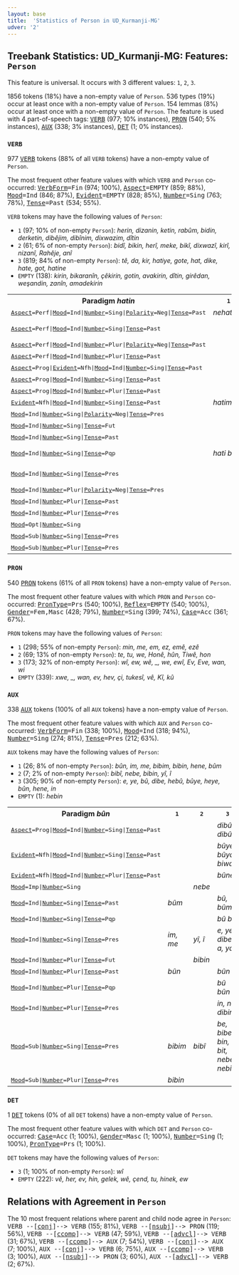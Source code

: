 ```yaml
---
layout: base
title:  'Statistics of Person in UD_Kurmanji-MG'
udver: '2'
---
```


## Treebank Statistics: UD_Kurmanji-MG: Features: `Person`

This feature is universal.
It occurs with 3 different values: `1`, `2`, `3`.

1856 tokens (18%) have a non-empty value of `Person`.
536 types (19%) occur at least once with a non-empty value of `Person`.
154 lemmas (8%) occur at least once with a non-empty value of `Person`.
The feature is used with 4 part-of-speech tags: <tt><a href="kmr_mg-pos-VERB.html">VERB</a></tt> (977; 10% instances), <tt><a href="kmr_mg-pos-PRON.html">PRON</a></tt> (540; 5% instances), <tt><a href="kmr_mg-pos-AUX.html">AUX</a></tt> (338; 3% instances), <tt><a href="kmr_mg-pos-DET.html">DET</a></tt> (1; 0% instances).

### `VERB`

977 <tt><a href="kmr_mg-pos-VERB.html">VERB</a></tt> tokens (88% of all `VERB` tokens) have a non-empty value of `Person`.

The most frequent other feature values with which `VERB` and `Person` co-occurred: <tt><a href="kmr_mg-feat-VerbForm.html">VerbForm</a></tt><tt>=Fin</tt> (974; 100%), <tt><a href="kmr_mg-feat-Aspect.html">Aspect</a></tt><tt>=EMPTY</tt> (859; 88%), <tt><a href="kmr_mg-feat-Mood.html">Mood</a></tt><tt>=Ind</tt> (846; 87%), <tt><a href="kmr_mg-feat-Evident.html">Evident</a></tt><tt>=EMPTY</tt> (828; 85%), <tt><a href="kmr_mg-feat-Number.html">Number</a></tt><tt>=Sing</tt> (763; 78%), <tt><a href="kmr_mg-feat-Tense.html">Tense</a></tt><tt>=Past</tt> (534; 55%).

`VERB` tokens may have the following values of `Person`:

* `1` (97; 10% of non-empty `Person`): <em>herin, dizanin, ketin, rabûm, bidin, derketin, dibêjim, dibînim, dixwazim, dîtin</em>
* `2` (61; 6% of non-empty `Person`): <em>bidî, bikin, herî, meke, bikî, dixwazî, kirî, nizanî, Rahêje, anî</em>
* `3` (819; 84% of non-empty `Person`): <em>tê, da, kir, hatiye, gote, hat, dike, hate, got, hatine</em>
* `EMPTY` (138): <em>kirin, bikaranîn, çêkirin, gotin, avakirin, dîtin, girêdan, weşandin, zanîn, amadekirin</em>

<table>
  <tr><th>Paradigm <i>hatin</i></th><th><tt>1</tt></th><th><tt>2</tt></th><th><tt>3</tt></th></tr>
  <tr><td><tt><tt><a href="kmr_mg-feat-Aspect.html">Aspect</a></tt><tt>=Perf</tt>|<tt><a href="kmr_mg-feat-Mood.html">Mood</a></tt><tt>=Ind</tt>|<tt><a href="kmr_mg-feat-Number.html">Number</a></tt><tt>=Sing</tt>|<tt><a href="kmr_mg-feat-Polarity.html">Polarity</a></tt><tt>=Neg</tt>|<tt><a href="kmr_mg-feat-Tense.html">Tense</a></tt><tt>=Past</tt></tt></td><td><em>nehatime</em></td><td></td><td><em>nehatiye</em></td></tr>
  <tr><td><tt><tt><a href="kmr_mg-feat-Aspect.html">Aspect</a></tt><tt>=Perf</tt>|<tt><a href="kmr_mg-feat-Mood.html">Mood</a></tt><tt>=Ind</tt>|<tt><a href="kmr_mg-feat-Number.html">Number</a></tt><tt>=Sing</tt>|<tt><a href="kmr_mg-feat-Tense.html">Tense</a></tt><tt>=Past</tt></tt></td><td></td><td></td><td><em>hate, hatiye</em></td></tr>
  <tr><td><tt><tt><a href="kmr_mg-feat-Aspect.html">Aspect</a></tt><tt>=Perf</tt>|<tt><a href="kmr_mg-feat-Mood.html">Mood</a></tt><tt>=Ind</tt>|<tt><a href="kmr_mg-feat-Number.html">Number</a></tt><tt>=Plur</tt>|<tt><a href="kmr_mg-feat-Polarity.html">Polarity</a></tt><tt>=Neg</tt>|<tt><a href="kmr_mg-feat-Tense.html">Tense</a></tt><tt>=Past</tt></tt></td><td></td><td></td><td><em>nehatine</em></td></tr>
  <tr><td><tt><tt><a href="kmr_mg-feat-Aspect.html">Aspect</a></tt><tt>=Perf</tt>|<tt><a href="kmr_mg-feat-Mood.html">Mood</a></tt><tt>=Ind</tt>|<tt><a href="kmr_mg-feat-Number.html">Number</a></tt><tt>=Plur</tt>|<tt><a href="kmr_mg-feat-Tense.html">Tense</a></tt><tt>=Past</tt></tt></td><td></td><td></td><td><em>hatine</em></td></tr>
  <tr><td><tt><tt><a href="kmr_mg-feat-Aspect.html">Aspect</a></tt><tt>=Prog</tt>|<tt><a href="kmr_mg-feat-Evident.html">Evident</a></tt><tt>=Nfh</tt>|<tt><a href="kmr_mg-feat-Mood.html">Mood</a></tt><tt>=Ind</tt>|<tt><a href="kmr_mg-feat-Number.html">Number</a></tt><tt>=Sing</tt>|<tt><a href="kmr_mg-feat-Tense.html">Tense</a></tt><tt>=Past</tt></tt></td><td></td><td></td><td><em>dihate</em></td></tr>
  <tr><td><tt><tt><a href="kmr_mg-feat-Aspect.html">Aspect</a></tt><tt>=Prog</tt>|<tt><a href="kmr_mg-feat-Mood.html">Mood</a></tt><tt>=Ind</tt>|<tt><a href="kmr_mg-feat-Number.html">Number</a></tt><tt>=Sing</tt>|<tt><a href="kmr_mg-feat-Tense.html">Tense</a></tt><tt>=Past</tt></tt></td><td></td><td></td><td><em>dihat</em></td></tr>
  <tr><td><tt><tt><a href="kmr_mg-feat-Aspect.html">Aspect</a></tt><tt>=Prog</tt>|<tt><a href="kmr_mg-feat-Mood.html">Mood</a></tt><tt>=Ind</tt>|<tt><a href="kmr_mg-feat-Number.html">Number</a></tt><tt>=Plur</tt>|<tt><a href="kmr_mg-feat-Tense.html">Tense</a></tt><tt>=Past</tt></tt></td><td></td><td></td><td><em>dihatin</em></td></tr>
  <tr><td><tt><tt><a href="kmr_mg-feat-Evident.html">Evident</a></tt><tt>=Nfh</tt>|<tt><a href="kmr_mg-feat-Mood.html">Mood</a></tt><tt>=Ind</tt>|<tt><a href="kmr_mg-feat-Number.html">Number</a></tt><tt>=Sing</tt>|<tt><a href="kmr_mg-feat-Tense.html">Tense</a></tt><tt>=Past</tt></tt></td><td><em>hatime</em></td><td></td><td><em>hatiye</em></td></tr>
  <tr><td><tt><tt><a href="kmr_mg-feat-Mood.html">Mood</a></tt><tt>=Ind</tt>|<tt><a href="kmr_mg-feat-Number.html">Number</a></tt><tt>=Sing</tt>|<tt><a href="kmr_mg-feat-Polarity.html">Polarity</a></tt><tt>=Neg</tt>|<tt><a href="kmr_mg-feat-Tense.html">Tense</a></tt><tt>=Pres</tt></tt></td><td></td><td></td><td><em>nayê</em></td></tr>
  <tr><td><tt><tt><a href="kmr_mg-feat-Mood.html">Mood</a></tt><tt>=Ind</tt>|<tt><a href="kmr_mg-feat-Number.html">Number</a></tt><tt>=Sing</tt>|<tt><a href="kmr_mg-feat-Tense.html">Tense</a></tt><tt>=Fut</tt></tt></td><td></td><td></td><td><em>neyê</em></td></tr>
  <tr><td><tt><tt><a href="kmr_mg-feat-Mood.html">Mood</a></tt><tt>=Ind</tt>|<tt><a href="kmr_mg-feat-Number.html">Number</a></tt><tt>=Sing</tt>|<tt><a href="kmr_mg-feat-Tense.html">Tense</a></tt><tt>=Past</tt></tt></td><td></td><td><em>hatî</em></td><td><em>hat</em></td></tr>
  <tr><td><tt><tt><a href="kmr_mg-feat-Mood.html">Mood</a></tt><tt>=Ind</tt>|<tt><a href="kmr_mg-feat-Number.html">Number</a></tt><tt>=Sing</tt>|<tt><a href="kmr_mg-feat-Tense.html">Tense</a></tt><tt>=Pqp</tt></tt></td><td><em>hati bûm</em></td><td></td><td><em>hatibû, hati bû</em></td></tr>
  <tr><td><tt><tt><a href="kmr_mg-feat-Mood.html">Mood</a></tt><tt>=Ind</tt>|<tt><a href="kmr_mg-feat-Number.html">Number</a></tt><tt>=Sing</tt>|<tt><a href="kmr_mg-feat-Tense.html">Tense</a></tt><tt>=Pres</tt></tt></td><td></td><td></td><td><em>tê, dihê, têt</em></td></tr>
  <tr><td><tt><tt><a href="kmr_mg-feat-Mood.html">Mood</a></tt><tt>=Ind</tt>|<tt><a href="kmr_mg-feat-Number.html">Number</a></tt><tt>=Plur</tt>|<tt><a href="kmr_mg-feat-Polarity.html">Polarity</a></tt><tt>=Neg</tt>|<tt><a href="kmr_mg-feat-Tense.html">Tense</a></tt><tt>=Pres</tt></tt></td><td></td><td></td><td><em>nayên</em></td></tr>
  <tr><td><tt><tt><a href="kmr_mg-feat-Mood.html">Mood</a></tt><tt>=Ind</tt>|<tt><a href="kmr_mg-feat-Number.html">Number</a></tt><tt>=Plur</tt>|<tt><a href="kmr_mg-feat-Tense.html">Tense</a></tt><tt>=Past</tt></tt></td><td></td><td></td><td><em>hatin</em></td></tr>
  <tr><td><tt><tt><a href="kmr_mg-feat-Mood.html">Mood</a></tt><tt>=Ind</tt>|<tt><a href="kmr_mg-feat-Number.html">Number</a></tt><tt>=Plur</tt>|<tt><a href="kmr_mg-feat-Tense.html">Tense</a></tt><tt>=Pres</tt></tt></td><td></td><td></td><td><em>tên, têne</em></td></tr>
  <tr><td><tt><tt><a href="kmr_mg-feat-Mood.html">Mood</a></tt><tt>=Opt</tt>|<tt><a href="kmr_mg-feat-Number.html">Number</a></tt><tt>=Sing</tt></tt></td><td></td><td></td><td><em>bihata</em></td></tr>
  <tr><td><tt><tt><a href="kmr_mg-feat-Mood.html">Mood</a></tt><tt>=Sub</tt>|<tt><a href="kmr_mg-feat-Number.html">Number</a></tt><tt>=Sing</tt>|<tt><a href="kmr_mg-feat-Tense.html">Tense</a></tt><tt>=Pres</tt></tt></td><td></td><td><em>bêî</em></td><td><em>bê, were</em></td></tr>
  <tr><td><tt><tt><a href="kmr_mg-feat-Mood.html">Mood</a></tt><tt>=Sub</tt>|<tt><a href="kmr_mg-feat-Number.html">Number</a></tt><tt>=Plur</tt>|<tt><a href="kmr_mg-feat-Tense.html">Tense</a></tt><tt>=Pres</tt></tt></td><td></td><td></td><td><em>bên</em></td></tr>
</table>

### `PRON`

540 <tt><a href="kmr_mg-pos-PRON.html">PRON</a></tt> tokens (61% of all `PRON` tokens) have a non-empty value of `Person`.

The most frequent other feature values with which `PRON` and `Person` co-occurred: <tt><a href="kmr_mg-feat-PronType.html">PronType</a></tt><tt>=Prs</tt> (540; 100%), <tt><a href="kmr_mg-feat-Reflex.html">Reflex</a></tt><tt>=EMPTY</tt> (540; 100%), <tt><a href="kmr_mg-feat-Gender.html">Gender</a></tt><tt>=Fem,Masc</tt> (428; 79%), <tt><a href="kmr_mg-feat-Number.html">Number</a></tt><tt>=Sing</tt> (399; 74%), <tt><a href="kmr_mg-feat-Case.html">Case</a></tt><tt>=Acc</tt> (361; 67%).

`PRON` tokens may have the following values of `Person`:

* `1` (298; 55% of non-empty `Person`): <em>min, me, em, ez, emê, ezê</em>
* `2` (69; 13% of non-empty `Person`): <em>te, tu, we, Honê, hûn, Tiwê, hon</em>
* `3` (173; 32% of non-empty `Person`): <em>wî, ew, wê, _, we, ewî, Ev, Eve, wan, wi</em>
* `EMPTY` (339): <em>xwe, _, wan, ev, hev, çi, tukesî, vê, Kî, kû</em>

### `AUX`

338 <tt><a href="kmr_mg-pos-AUX.html">AUX</a></tt> tokens (100% of all `AUX` tokens) have a non-empty value of `Person`.

The most frequent other feature values with which `AUX` and `Person` co-occurred: <tt><a href="kmr_mg-feat-VerbForm.html">VerbForm</a></tt><tt>=Fin</tt> (338; 100%), <tt><a href="kmr_mg-feat-Mood.html">Mood</a></tt><tt>=Ind</tt> (318; 94%), <tt><a href="kmr_mg-feat-Number.html">Number</a></tt><tt>=Sing</tt> (274; 81%), <tt><a href="kmr_mg-feat-Tense.html">Tense</a></tt><tt>=Pres</tt> (212; 63%).

`AUX` tokens may have the following values of `Person`:

* `1` (26; 8% of non-empty `Person`): <em>bûn, im, me, bibim, bibin, hene, bûm</em>
* `2` (7; 2% of non-empty `Person`): <em>bibî, nebe, bibin, yî, î</em>
* `3` (305; 90% of non-empty `Person`): <em>e, ye, bû, dibe, hebû, bûye, heye, bûn, hene, in</em>
* `EMPTY` (1): <em>hebin</em>

<table>
  <tr><th>Paradigm <i>bûn</i></th><th><tt>1</tt></th><th><tt>2</tt></th><th><tt>3</tt></th></tr>
  <tr><td><tt><tt><a href="kmr_mg-feat-Aspect.html">Aspect</a></tt><tt>=Prog</tt>|<tt><a href="kmr_mg-feat-Mood.html">Mood</a></tt><tt>=Ind</tt>|<tt><a href="kmr_mg-feat-Number.html">Number</a></tt><tt>=Sing</tt>|<tt><a href="kmr_mg-feat-Tense.html">Tense</a></tt><tt>=Past</tt></tt></td><td></td><td></td><td><em>dibû, dibûm</em></td></tr>
  <tr><td><tt><tt><a href="kmr_mg-feat-Evident.html">Evident</a></tt><tt>=Nfh</tt>|<tt><a href="kmr_mg-feat-Mood.html">Mood</a></tt><tt>=Ind</tt>|<tt><a href="kmr_mg-feat-Number.html">Number</a></tt><tt>=Sing</tt>|<tt><a href="kmr_mg-feat-Tense.html">Tense</a></tt><tt>=Past</tt></tt></td><td></td><td></td><td><em>bûye, bûya, biwa</em></td></tr>
  <tr><td><tt><tt><a href="kmr_mg-feat-Evident.html">Evident</a></tt><tt>=Nfh</tt>|<tt><a href="kmr_mg-feat-Mood.html">Mood</a></tt><tt>=Ind</tt>|<tt><a href="kmr_mg-feat-Number.html">Number</a></tt><tt>=Plur</tt>|<tt><a href="kmr_mg-feat-Tense.html">Tense</a></tt><tt>=Past</tt></tt></td><td></td><td></td><td><em>bûne</em></td></tr>
  <tr><td><tt><tt><a href="kmr_mg-feat-Mood.html">Mood</a></tt><tt>=Imp</tt>|<tt><a href="kmr_mg-feat-Number.html">Number</a></tt><tt>=Sing</tt></tt></td><td></td><td><em>nebe</em></td><td></td></tr>
  <tr><td><tt><tt><a href="kmr_mg-feat-Mood.html">Mood</a></tt><tt>=Ind</tt>|<tt><a href="kmr_mg-feat-Number.html">Number</a></tt><tt>=Sing</tt>|<tt><a href="kmr_mg-feat-Tense.html">Tense</a></tt><tt>=Past</tt></tt></td><td><em>bûm</em></td><td></td><td><em>bû, bûm</em></td></tr>
  <tr><td><tt><tt><a href="kmr_mg-feat-Mood.html">Mood</a></tt><tt>=Ind</tt>|<tt><a href="kmr_mg-feat-Number.html">Number</a></tt><tt>=Sing</tt>|<tt><a href="kmr_mg-feat-Tense.html">Tense</a></tt><tt>=Pqp</tt></tt></td><td></td><td></td><td><em>bû bû</em></td></tr>
  <tr><td><tt><tt><a href="kmr_mg-feat-Mood.html">Mood</a></tt><tt>=Ind</tt>|<tt><a href="kmr_mg-feat-Number.html">Number</a></tt><tt>=Sing</tt>|<tt><a href="kmr_mg-feat-Tense.html">Tense</a></tt><tt>=Pres</tt></tt></td><td><em>im, me</em></td><td><em>yî, î</em></td><td><em>e, ye, dibe, a, ya</em></td></tr>
  <tr><td><tt><tt><a href="kmr_mg-feat-Mood.html">Mood</a></tt><tt>=Ind</tt>|<tt><a href="kmr_mg-feat-Number.html">Number</a></tt><tt>=Plur</tt>|<tt><a href="kmr_mg-feat-Tense.html">Tense</a></tt><tt>=Fut</tt></tt></td><td></td><td><em>bibin</em></td><td></td></tr>
  <tr><td><tt><tt><a href="kmr_mg-feat-Mood.html">Mood</a></tt><tt>=Ind</tt>|<tt><a href="kmr_mg-feat-Number.html">Number</a></tt><tt>=Plur</tt>|<tt><a href="kmr_mg-feat-Tense.html">Tense</a></tt><tt>=Past</tt></tt></td><td><em>bûn</em></td><td></td><td><em>bûn</em></td></tr>
  <tr><td><tt><tt><a href="kmr_mg-feat-Mood.html">Mood</a></tt><tt>=Ind</tt>|<tt><a href="kmr_mg-feat-Number.html">Number</a></tt><tt>=Plur</tt>|<tt><a href="kmr_mg-feat-Tense.html">Tense</a></tt><tt>=Pqp</tt></tt></td><td></td><td></td><td><em>bû bûn</em></td></tr>
  <tr><td><tt><tt><a href="kmr_mg-feat-Mood.html">Mood</a></tt><tt>=Ind</tt>|<tt><a href="kmr_mg-feat-Number.html">Number</a></tt><tt>=Plur</tt>|<tt><a href="kmr_mg-feat-Tense.html">Tense</a></tt><tt>=Pres</tt></tt></td><td></td><td></td><td><em>in, ne, dibin</em></td></tr>
  <tr><td><tt><tt><a href="kmr_mg-feat-Mood.html">Mood</a></tt><tt>=Sub</tt>|<tt><a href="kmr_mg-feat-Number.html">Number</a></tt><tt>=Sing</tt>|<tt><a href="kmr_mg-feat-Tense.html">Tense</a></tt><tt>=Pres</tt></tt></td><td><em>bibim</em></td><td><em>bibî</em></td><td><em>be, bibe, bin, bit, nebe, nebit</em></td></tr>
  <tr><td><tt><tt><a href="kmr_mg-feat-Mood.html">Mood</a></tt><tt>=Sub</tt>|<tt><a href="kmr_mg-feat-Number.html">Number</a></tt><tt>=Plur</tt>|<tt><a href="kmr_mg-feat-Tense.html">Tense</a></tt><tt>=Pres</tt></tt></td><td><em>bibin</em></td><td></td><td></td></tr>
</table>

### `DET`

1 <tt><a href="kmr_mg-pos-DET.html">DET</a></tt> tokens (0% of all `DET` tokens) have a non-empty value of `Person`.

The most frequent other feature values with which `DET` and `Person` co-occurred: <tt><a href="kmr_mg-feat-Case.html">Case</a></tt><tt>=Acc</tt> (1; 100%), <tt><a href="kmr_mg-feat-Gender.html">Gender</a></tt><tt>=Masc</tt> (1; 100%), <tt><a href="kmr_mg-feat-Number.html">Number</a></tt><tt>=Sing</tt> (1; 100%), <tt><a href="kmr_mg-feat-PronType.html">PronType</a></tt><tt>=Prs</tt> (1; 100%).

`DET` tokens may have the following values of `Person`:

* `3` (1; 100% of non-empty `Person`): <em>wî</em>
* `EMPTY` (222): <em>vê, her, ev, hin, gelek, wê, çend, tu, hinek, ew</em>

## Relations with Agreement in `Person`

The 10 most frequent relations where parent and child node agree in `Person`:
<tt>VERB --[<tt><a href="kmr_mg-dep-conj.html">conj</a></tt>]--> VERB</tt> (155; 81%),
<tt>VERB --[<tt><a href="kmr_mg-dep-nsubj.html">nsubj</a></tt>]--> PRON</tt> (119; 56%),
<tt>VERB --[<tt><a href="kmr_mg-dep-ccomp.html">ccomp</a></tt>]--> VERB</tt> (47; 59%),
<tt>VERB --[<tt><a href="kmr_mg-dep-advcl.html">advcl</a></tt>]--> VERB</tt> (31; 67%),
<tt>VERB --[<tt><a href="kmr_mg-dep-ccomp.html">ccomp</a></tt>]--> AUX</tt> (7; 54%),
<tt>VERB --[<tt><a href="kmr_mg-dep-conj.html">conj</a></tt>]--> AUX</tt> (7; 100%),
<tt>AUX --[<tt><a href="kmr_mg-dep-conj.html">conj</a></tt>]--> VERB</tt> (6; 75%),
<tt>AUX --[<tt><a href="kmr_mg-dep-ccomp.html">ccomp</a></tt>]--> VERB</tt> (3; 100%),
<tt>AUX --[<tt><a href="kmr_mg-dep-nsubj.html">nsubj</a></tt>]--> PRON</tt> (3; 60%),
<tt>AUX --[<tt><a href="kmr_mg-dep-advcl.html">advcl</a></tt>]--> VERB</tt> (2; 67%).

